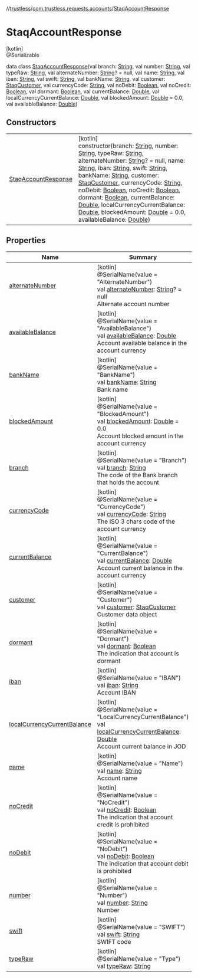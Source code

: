 //[trustless](../../../index.md)/[com.trustless.requests.accounts](../index.md)/[StaqAccountResponse](index.md)

# StaqAccountResponse

[kotlin]\
@Serializable

data class [StaqAccountResponse](index.md)(val branch: [String](https://kotlinlang.org/api/latest/jvm/stdlib/kotlin/-string/index.html), val number: [String](https://kotlinlang.org/api/latest/jvm/stdlib/kotlin/-string/index.html), val typeRaw: [String](https://kotlinlang.org/api/latest/jvm/stdlib/kotlin/-string/index.html), val alternateNumber: [String](https://kotlinlang.org/api/latest/jvm/stdlib/kotlin/-string/index.html)? = null, val name: [String](https://kotlinlang.org/api/latest/jvm/stdlib/kotlin/-string/index.html), val iban: [String](https://kotlinlang.org/api/latest/jvm/stdlib/kotlin/-string/index.html), val swift: [String](https://kotlinlang.org/api/latest/jvm/stdlib/kotlin/-string/index.html), val bankName: [String](https://kotlinlang.org/api/latest/jvm/stdlib/kotlin/-string/index.html), val customer: [StaqCustomer](../-staq-customer/index.md), val currencyCode: [String](https://kotlinlang.org/api/latest/jvm/stdlib/kotlin/-string/index.html), val noDebit: [Boolean](https://kotlinlang.org/api/latest/jvm/stdlib/kotlin/-boolean/index.html), val noCredit: [Boolean](https://kotlinlang.org/api/latest/jvm/stdlib/kotlin/-boolean/index.html), val dormant: [Boolean](https://kotlinlang.org/api/latest/jvm/stdlib/kotlin/-boolean/index.html), val currentBalance: [Double](https://kotlinlang.org/api/latest/jvm/stdlib/kotlin/-double/index.html), val localCurrencyCurrentBalance: [Double](https://kotlinlang.org/api/latest/jvm/stdlib/kotlin/-double/index.html), val blockedAmount: [Double](https://kotlinlang.org/api/latest/jvm/stdlib/kotlin/-double/index.html) = 0.0, val availableBalance: [Double](https://kotlinlang.org/api/latest/jvm/stdlib/kotlin/-double/index.html))

## Constructors

| | |
|---|---|
| [StaqAccountResponse](-staq-account-response.md) | [kotlin]<br>constructor(branch: [String](https://kotlinlang.org/api/latest/jvm/stdlib/kotlin/-string/index.html), number: [String](https://kotlinlang.org/api/latest/jvm/stdlib/kotlin/-string/index.html), typeRaw: [String](https://kotlinlang.org/api/latest/jvm/stdlib/kotlin/-string/index.html), alternateNumber: [String](https://kotlinlang.org/api/latest/jvm/stdlib/kotlin/-string/index.html)? = null, name: [String](https://kotlinlang.org/api/latest/jvm/stdlib/kotlin/-string/index.html), iban: [String](https://kotlinlang.org/api/latest/jvm/stdlib/kotlin/-string/index.html), swift: [String](https://kotlinlang.org/api/latest/jvm/stdlib/kotlin/-string/index.html), bankName: [String](https://kotlinlang.org/api/latest/jvm/stdlib/kotlin/-string/index.html), customer: [StaqCustomer](../-staq-customer/index.md), currencyCode: [String](https://kotlinlang.org/api/latest/jvm/stdlib/kotlin/-string/index.html), noDebit: [Boolean](https://kotlinlang.org/api/latest/jvm/stdlib/kotlin/-boolean/index.html), noCredit: [Boolean](https://kotlinlang.org/api/latest/jvm/stdlib/kotlin/-boolean/index.html), dormant: [Boolean](https://kotlinlang.org/api/latest/jvm/stdlib/kotlin/-boolean/index.html), currentBalance: [Double](https://kotlinlang.org/api/latest/jvm/stdlib/kotlin/-double/index.html), localCurrencyCurrentBalance: [Double](https://kotlinlang.org/api/latest/jvm/stdlib/kotlin/-double/index.html), blockedAmount: [Double](https://kotlinlang.org/api/latest/jvm/stdlib/kotlin/-double/index.html) = 0.0, availableBalance: [Double](https://kotlinlang.org/api/latest/jvm/stdlib/kotlin/-double/index.html)) |

## Properties

| Name | Summary |
|---|---|
| [alternateNumber](alternate-number.md) | [kotlin]<br>@SerialName(value = &quot;AlternateNumber&quot;)<br>val [alternateNumber](alternate-number.md): [String](https://kotlinlang.org/api/latest/jvm/stdlib/kotlin/-string/index.html)? = null<br>Alternate account number |
| [availableBalance](available-balance.md) | [kotlin]<br>@SerialName(value = &quot;AvailableBalance&quot;)<br>val [availableBalance](available-balance.md): [Double](https://kotlinlang.org/api/latest/jvm/stdlib/kotlin/-double/index.html)<br>Account available balance in the account currency |
| [bankName](bank-name.md) | [kotlin]<br>@SerialName(value = &quot;BankName&quot;)<br>val [bankName](bank-name.md): [String](https://kotlinlang.org/api/latest/jvm/stdlib/kotlin/-string/index.html)<br>Bank name |
| [blockedAmount](blocked-amount.md) | [kotlin]<br>@SerialName(value = &quot;BlockedAmount&quot;)<br>val [blockedAmount](blocked-amount.md): [Double](https://kotlinlang.org/api/latest/jvm/stdlib/kotlin/-double/index.html) = 0.0<br>Account blocked amount in the account currency |
| [branch](branch.md) | [kotlin]<br>@SerialName(value = &quot;Branch&quot;)<br>val [branch](branch.md): [String](https://kotlinlang.org/api/latest/jvm/stdlib/kotlin/-string/index.html)<br>The code of the Bank branch that holds the account |
| [currencyCode](currency-code.md) | [kotlin]<br>@SerialName(value = &quot;CurrencyCode&quot;)<br>val [currencyCode](currency-code.md): [String](https://kotlinlang.org/api/latest/jvm/stdlib/kotlin/-string/index.html)<br>The ISO 3 chars code of the account currency |
| [currentBalance](current-balance.md) | [kotlin]<br>@SerialName(value = &quot;CurrentBalance&quot;)<br>val [currentBalance](current-balance.md): [Double](https://kotlinlang.org/api/latest/jvm/stdlib/kotlin/-double/index.html)<br>Account current balance in the account currency |
| [customer](customer.md) | [kotlin]<br>@SerialName(value = &quot;Customer&quot;)<br>val [customer](customer.md): [StaqCustomer](../-staq-customer/index.md)<br>Customer data object |
| [dormant](dormant.md) | [kotlin]<br>@SerialName(value = &quot;Dormant&quot;)<br>val [dormant](dormant.md): [Boolean](https://kotlinlang.org/api/latest/jvm/stdlib/kotlin/-boolean/index.html)<br>The indication that account is dormant |
| [iban](iban.md) | [kotlin]<br>@SerialName(value = &quot;IBAN&quot;)<br>val [iban](iban.md): [String](https://kotlinlang.org/api/latest/jvm/stdlib/kotlin/-string/index.html)<br>Account IBAN |
| [localCurrencyCurrentBalance](local-currency-current-balance.md) | [kotlin]<br>@SerialName(value = &quot;LocalCurrencyCurrentBalance&quot;)<br>val [localCurrencyCurrentBalance](local-currency-current-balance.md): [Double](https://kotlinlang.org/api/latest/jvm/stdlib/kotlin/-double/index.html)<br>Account current balance in JOD |
| [name](name.md) | [kotlin]<br>@SerialName(value = &quot;Name&quot;)<br>val [name](name.md): [String](https://kotlinlang.org/api/latest/jvm/stdlib/kotlin/-string/index.html)<br>Account name |
| [noCredit](no-credit.md) | [kotlin]<br>@SerialName(value = &quot;NoCredit&quot;)<br>val [noCredit](no-credit.md): [Boolean](https://kotlinlang.org/api/latest/jvm/stdlib/kotlin/-boolean/index.html)<br>The indication that account credit is prohibited |
| [noDebit](no-debit.md) | [kotlin]<br>@SerialName(value = &quot;NoDebit&quot;)<br>val [noDebit](no-debit.md): [Boolean](https://kotlinlang.org/api/latest/jvm/stdlib/kotlin/-boolean/index.html)<br>The indication that account debit is prohibited |
| [number](number.md) | [kotlin]<br>@SerialName(value = &quot;Number&quot;)<br>val [number](number.md): [String](https://kotlinlang.org/api/latest/jvm/stdlib/kotlin/-string/index.html)<br>Number |
| [swift](swift.md) | [kotlin]<br>@SerialName(value = &quot;SWIFT&quot;)<br>val [swift](swift.md): [String](https://kotlinlang.org/api/latest/jvm/stdlib/kotlin/-string/index.html)<br>SWIFT code |
| [typeRaw](type-raw.md) | [kotlin]<br>@SerialName(value = &quot;Type&quot;)<br>val [typeRaw](type-raw.md): [String](https://kotlinlang.org/api/latest/jvm/stdlib/kotlin/-string/index.html) |
